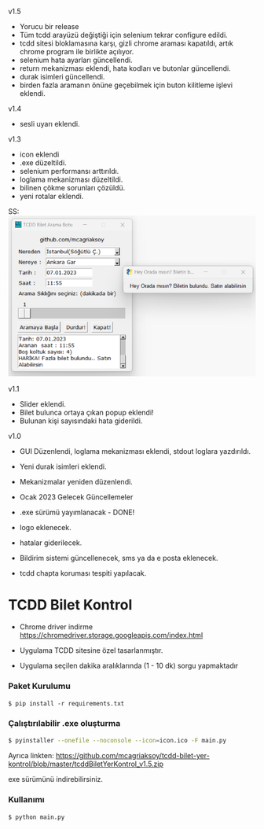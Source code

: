 
v1.5
- Yorucu bir release
- Tüm tcdd arayüzü değiştiği için selenium tekrar configure edildi.
- tcdd sitesi bloklamasına karşı, gizli chrome araması kapatıldı, artık chrome program ile birlikte açılıyor.
- selenium hata ayarları güncellendi.
- return mekanizması eklendi, hata kodları ve butonlar güncellendi.
- durak isimleri güncellendi.
- birden fazla aramanın önüne geçebilmek için buton kilitleme işlevi eklendi.

v1.4
- sesli uyarı eklendi.

v1.3

- icon eklendi
- .exe düzeltildi.
- selenium performansı arttırıldı.
- loglama mekanizması düzeltildi.
- bilinen çökme sorunları çözüldü.
- yeni rotalar eklendi.

SS:
![python_k81455g7zP](https://github.com/mcagriaksoy/tcdd-bilet-yer-kontrol/blob/master/ss2.png)


v1.1
- Slider eklendi.
- Bilet bulunca ortaya çıkan popup eklendi!
- Bulunan kişi sayısındaki hata giderildi.

v1.0
- GUI Düzenlendi, loglama mekanizması eklendi, stdout loglara yazdırıldı.
- Yeni durak isimleri eklendi.
- Mekanizmalar yeniden düzenlendi.


- Ocak 2023 Gelecek Güncellemeler
- .exe sürümü yayımlanacak - DONE!
- logo eklenecek.
- hatalar giderilecek.
- Bildirim sistemi güncellenecek, sms ya da e posta eklenecek.
- tcdd chapta koruması tespiti yapılacak.

# TCDD Bilet Kontrol

- Chrome driver indirme https://chromedriver.storage.googleapis.com/index.html

- Uygulama TCDD sitesine özel tasarlanmıştır.

- Uygulama seçilen dakika aralıklarında (1 - 10 dk) sorgu yapmaktadır 

### Paket Kurulumu 
`$ pip install -r requirements.txt`

### Çalıştırılabilir .exe oluşturma

```sh
$ pyinstaller --onefile --noconsole --icon=icon.ico -F main.py
```

Ayrıca linkten: https://github.com/mcagriaksoy/tcdd-bilet-yer-kontrol/blob/master/tcddBiletYerKontrol_v1.5.zip

exe sürümünü indirebilirsiniz.

### Kullanımı
```sh
$ python main.py
```
